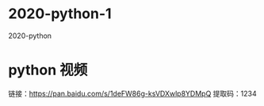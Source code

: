 # 2020-python-1
2020-python


# python 视频

链接：https://pan.baidu.com/s/1deFW86g-ksVDXwlp8YDMpQ 
提取码：1234 


